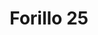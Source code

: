 ---
title: 'Forillo 25'
description: ''
credit: 'Place Holder'
style: ''
project: 'Forillo'
type: 'photo'
pathToImage: '/gallery/forillo/forillo-25.jpg'
alt: 'Forillo 25'
width: 2160
height: 2880
priority: 8
...
